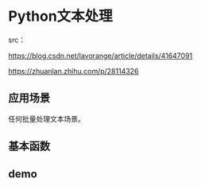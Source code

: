 # Python文本处理

src：

https://blog.csdn.net/lavorange/article/details/41647091

https://zhuanlan.zhihu.com/p/28114326



## 应用场景

任何批量处理文本场景。

## 基本函数



## demo